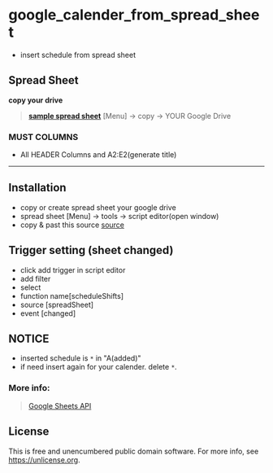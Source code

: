 # google_calender_from_spread_sheet

- insert schedule from spread sheet

## Spread Sheet

 __copy your drive__
 > **[sample spread sheet](https://docs.google.com/spreadsheets/d/1sBh8rc-nnwt-Ma067rqBUcL878I2bsXkwd1DiU0s1V4/edit?usp=sharing)**
 > [Menu] -> copy -> YOUR Google Drive
  
 ### MUST COLUMNS
 - All HEADER Columns and A2:E2(generate title)

-------------

## Installation

- copy or create spread sheet your google drive
- spread sheet [Menu] -> tools -> script editor(open window)
- copy & past this source [source](https://github.com/anone99/google_calender_from_spread_sheet/blob/main/index.js)

## Trigger setting (sheet changed)

- click add trigger in script editor
- add filter
- select
 - function name[scheduleShifts] 
 - source [spreadSheet] 
 - event [changed] 

## NOTICE

 - inserted schedule is `*` in "A(added)"
 - if need insert again for your calender. delete `*`. 


### More info:

> [Google Sheets API](https://developers.google.com/sheets/api/reference/rest)

## License
This is free and unencumbered public domain software. For more info, see https://unlicense.org.
